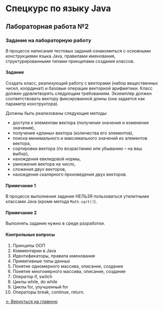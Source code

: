 # Спецкурс по языку Java
## Лабораторная работа №2
### Задание на лабораторную работу

В процессе написания тестовых заданий ознакомиться с основными конструкциями языка Java, правилами именования, структурированными типами принципами создания классов.

#### Задание
Создать класс, реализующий работу с векторами (набор вещественных чисел, координат) и базовые операции векторной арифметики. Класс должен удовлетворять следующим требованиям.
Экземпляр должен соответствовать вектору фиксированной длины (она задается как параметр конструктора).

Должны быть реализованы следующие методы:
- доступа к элементам вектора (получения значения и изменения значения),
- получения «длины» вектора (количества его элементов),
- поиска минимального и максимального значений из элементов вектора,
- сортировки вектора (по возрастанию или убыванию – на ваш выбор),
- нахождения евклидовой нормы,
- умножения вектора на число,
- сложения двух векторов,
- нахождения скалярного произведения двух векторов.

#### Примечание 1
В процессе выполнения задания НЕЛЬЗЯ пользоваться утилитными классами Java (кроме метода `Math.sqrt()`).

#### Примечание 2
Выполнять задание нужно в среде разработки.

#### Контрольные вопросы
1. Принципы ООП
2. Комментарии в Java
3. Идентификаторы, правила именования
4. Примитивные типы данных
5. Понятие одномерного массива, описание, создание
6. Понятие многомерного массива, описание, создание
7. Оператор if, switch
8. Циклы while, do while
9. Циклы for, улучшенный for
10. Операторы break, continue, return.

[← Вернуться на главную](https://eolme.github.io/java-course/)
